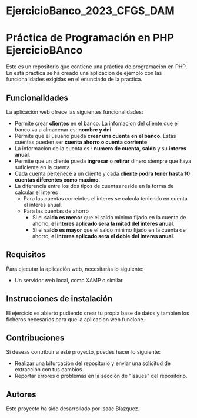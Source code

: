 # EjercicioBanco_2023_CFGS_DAM

# Práctica de Programación en PHP EjercicioBAnco

Este es un repositorio que contiene una práctica de programación en PHP.
En esta practica se ha creado una aplicacion de ejemplo con las funcionalidades 
exigidas en el enunciado de la practica.

## Funcionalidades

La aplicación web ofrece las siguientes funcionalidades:

- Permite crear **clientes** en el banco. La infomacion del cliente que el banco va a almacenar es: **nombre y dni**.
- Permite que el usuario pueda **crear una cuenta en el banco**. Estas cuentas pueden ser **cuenta ahorro o cuenta corriente**
- La informacion de la cuenta es : **numero de cuenta**, **saldo** y su **interes anual**. 
- Permite que un cliente pueda **ingresar** o **retirar** dinero siempre que haya suficiente en la cuenta
- Cada cuenta pertenece a un cliente y cada **cliente podra tener hasta 10 cuentas diferentes como maximo**. 
- La diferencia entre los dos tipos de cuentas reside en la forma de calcular el interes
    - Para las cuentas correintes el interes se calcula teniendo en cuenta el interes anual.
    - Para las cuentas de ahorro
        - Si el **saldo es menor** que el saldo minimo fijado en la cuenta de ahorro, **el interes aplicado sera la mitad del interes anual**.
        - Si el **saldo es mayor** que el saldo minimo fijado en la cuenta de ahorro, **el interes aplicado sera el doble del interes anual**.

## Requisitos

Para ejecutar la aplicación web, necesitarás lo siguiente:

- Un servidor web local, como XAMP o similar.

## Instrucciones de instalación

El ejercicio es abierto pudiendo crear tu propia base de datos y tambien los ficheros necesarios para que la aplicacion web funcione. 

## Contribuciones

Si deseas contribuir a este proyecto, puedes hacer lo siguiente:

- Realizar una bifurcación del repositorio y enviar una solicitud de extracción con tus cambios.
- Reportar errores o problemas en la sección de "Issues" del repositorio.

## Autores

Este proyecto ha sido desarrollado por Isaac Blazquez.
